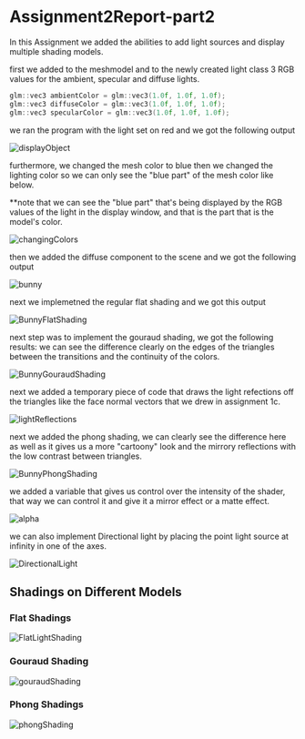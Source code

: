 # Assignment2Report-part2

In this Assignment we added the abilities to add light sources and display multiple shading models.

first we added to the meshmodel and to the newly created light class 3 RGB values for the ambient, specular and diffuse lights.

```c++
glm::vec3 ambientColor = glm::vec3(1.0f, 1.0f, 1.0f);
glm::vec3 diffuseColor = glm::vec3(1.0f, 1.0f, 1.0f);
glm::vec3 specularColor = glm::vec3(1.0f, 1.0f, 1.0f);
```
we ran the program with the light set on red and we got the following output

![displayObject](part2Pics/displayObject.gif)

furthermore, we changed the mesh color to blue then we changed the lighting color so we can only see the "blue part" of the mesh color like below.

**note that we can see the "blue part" that's being displayed by the RGB values of the light in the display window, and that is the part that is the model's color.

![changingColors](part2Pics/changingColors.gif)

then we added the diffuse component to the scene and we got the following output

![bunny](part2Pics/bunny.jpg)

next we implemetned the regular flat shading and we got this output

![BunnyFlatShading](part2Pics/BunnyFlatShading.gif)

next step was to implement the gouraud shading, we got the following results:
we can see the difference clearly on the edges of the triangles between the transitions and the continuity of the colors.

![BunnyGouraudShading](part2Pics/BunnyGouraudShading.gif)

next we added a temporary piece of code that draws the light refections off the triangles like the face normal vectors that we drew in assignment 1c.

![lightReflections](part2Pics/lightReflections.jpg)

next we added the phong shading, we can clearly see the difference here as well as it gives us a more "cartoony" look and the mirrory reflections with the low contrast between triangles.

![BunnyPhongShading](part2Pics/BunnyPhongShading.gif)

we added a variable that gives us control over the intensity of the shader, that way we can control it and give it a mirror effect or a matte effect.

![alpha](part2Pics/alpha.gif)

we can also implement Directional light by placing the point light source at infinity in one of the axes.

![DirectionalLight](part2Pics/DirectionalLight.jpg)

## Shadings on Different Models

### Flat Shadings

![FlatLightShading](part2Pics/FlatLightShading.jpg)

### Gouraud Shading

![gouraudShading](part2Pics/gouraudShading.jpg)

### Phong Shadings

![phongShading](part2Pics/phongShading.jpg)
